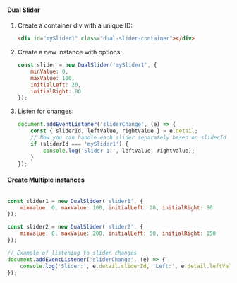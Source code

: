 #### Dual Slider

1. Create a container div with a unique ID:

    ```html
    <div id="mySlider1" class="dual-slider-container"></div>
    ```

2. Create a new instance with options:

    ```javascript 
    const slider = new DualSlider('mySlider1', {
        minValue: 0,
        maxValue: 100,
        initialLeft: 20,
        initialRight: 80
    });
    ```

3. Listen for changes:
    
    ```js
    document.addEventListener('sliderChange', (e) => {
        const { sliderId, leftValue, rightValue } = e.detail;
        // Now you can handle each slider separately based on sliderId
        if (sliderId === 'mySlider1') {
            console.log('Slider 1:', leftValue, rightValue);
        }
    });
    ```      
   
#### Create Multiple instances

```js

const slider1 = new DualSlider('slider1', {
    minValue: 0, maxValue: 100, initialLeft: 20, initialRight: 80
});

const slider2 = new DualSlider('slider2', {
    minValue: 0, maxValue: 200, initialLeft: 50, initialRight: 150
});

// Example of listening to slider changes
document.addEventListener('sliderChange', (e) => {
    console.log('Slider:', e.detail.sliderId, 'Left:', e.detail.leftValue, 'Right:', e.detail.rightValue);
});

```